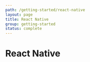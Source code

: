 ```yaml
---
path: /getting-started/react-native
layout: page
title: React Native
group: getting-started
status: complete
---
```


# React Native

